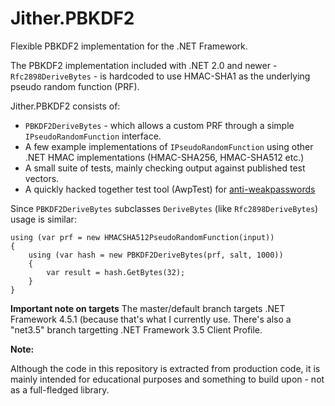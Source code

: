Jither.PBKDF2
===========

Flexible PBKDF2 implementation for the .NET Framework.

The PBKDF2 implementation included with .NET 2.0 and newer - `Rfc2898DeriveBytes` - is hardcoded to use HMAC-SHA1 as the underlying pseudo random function (PRF).

Jither.PBKDF2 consists of:

- `PBKDF2DeriveBytes` - which allows a custom PRF through a simple `IPseudoRandomFunction` interface.
- A few example implementations of `IPseudoRandomFunction` using other .NET HMAC implementations (HMAC-SHA256, HMAC-SHA512 etc.)
- A small suite of tests, mainly checking output against published test vectors.
- A quickly hacked together test tool (AwpTest) for [anti-weakpasswords](https://github.com/Anti-weakpasswords)

Since `PBKDF2DeriveBytes` subclasses `DeriveBytes` (like `Rfc2898DeriveBytes`) usage is similar:

    using (var prf = new HMACSHA512PseudoRandomFunction(input))
    {
        using (var hash = new PBKDF2DeriveBytes(prf, salt, 1000))
        {
            var result = hash.GetBytes(32);
        }
    }

__Important note on targets__
The master/default branch targets .NET Framework 4.5.1 (because that's what I currently use.
There's also a "net3.5" branch targetting .NET Framework 3.5 Client Profile.
	
__Note:__

Although the code in this repository is extracted from production code, it is mainly intended for educational purposes and something to build upon - not as a full-fledged library.
